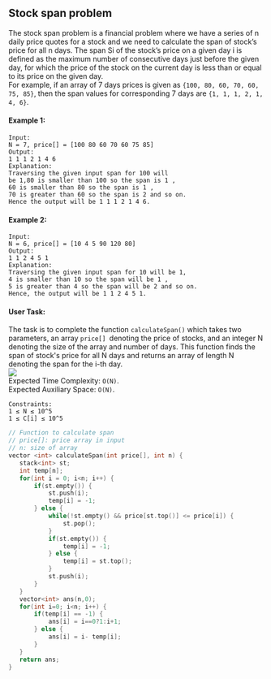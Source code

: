 ## Stock span problem

The stock span problem is a financial problem where we have a series of n daily price quotes for a stock and we need to calculate the span of stock’s price for all n days.
The span Si of the stock’s price on a given day i is defined as the maximum number of consecutive days just before the given day, for which the price of the stock on the current day is less than or equal to its price on the given day.  
For example, if an array of 7 days prices is given as `{100, 80, 60, 70, 60, 75, 85}`, then the span values for corresponding 7 days are `{1, 1, 1, 2, 1, 4, 6}`.

#### Example 1:

```
Input:
N = 7, price[] = [100 80 60 70 60 75 85]
Output:
1 1 1 2 1 4 6
Explanation:
Traversing the given input span for 100 will
be 1,80 is smaller than 100 so the span is 1 ,
60 is smaller than 80 so the span is 1 ,
70 is greater than 60 so the span is 2 and so on.
Hence the output will be 1 1 1 2 1 4 6.
```

#### Example 2:

```
Input:
N = 6, price[] = [10 4 5 90 120 80]
Output:
1 1 2 4 5 1
Explanation:
Traversing the given input span for 10 will be 1,
4 is smaller than 10 so the span will be 1 ,
5 is greater than 4 so the span will be 2 and so on.
Hence, the output will be 1 1 2 4 5 1.
```

#### User Task:

The task is to complete the function `calculateSpan()` which takes two parameters, an array `price[] `denoting the price of stocks, and an integer N denoting the size of the array and number of days. This function finds the span of stock's price for all N days and returns an array of length N denoting the span for the i-th day.  
[<img src="https://contribute.geeksforgeeks.org/wp-content/uploads/Stock_span.png">](http://geeksforgeeks.org)  
Expected Time Complexity: `O(N)`.  
Expected Auxiliary Space: `O(N)`.

```
Constraints:
1 ≤ N ≤ 10^5
1 ≤ C[i] ≤ 10^5
```

```c++
// Function to calculate span
// price[]: price array in input
// n: size of array
vector <int> calculateSpan(int price[], int n) {
   stack<int> st;
   int temp[n];
   for(int i = 0; i<n; i++) {
       if(st.empty()) {
           st.push(i);
           temp[i] = -1;
       } else {
           while(!st.empty() && price[st.top()] <= price[i]) {
               st.pop();
           }
           if(st.empty()) {
               temp[i] = -1;
           } else {
               temp[i] = st.top();
           }
           st.push(i);
       }
   }
   vector<int> ans(n,0);
   for(int i=0; i<n; i++) {
       if(temp[i] == -1) {
           ans[i] = i==0?1:i+1;
       } else {
           ans[i] = i- temp[i];
       }
   }
   return ans;
}
```
